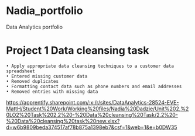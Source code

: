 # Nadia_portfolio
Data Analytics portfolio
# Project 1 Data cleansing task
	• Apply appropriate data cleansing techniques to a customer data spreadsheet
	• Entered missing customer data 
	• Removed duplicates 
	• Formatting contact data such as phone numbers and email addresses
	• Removed entries with missing data
 https://apprentify.sharepoint.com/:x:/r/sites/DataAnalytics-28524-EVE-MattH/Student%20Work/Working%20files/Nadia%20Dadzie/Unit%202,%20LO2%20Task%202.2%20-%20Data%20cleansing%20Task/2.2%20-%20Data%20cleansing%20task%20new.xlsx?d=w6b9809beda374517af78b875a1398eb7&csf=1&web=1&e=b0DW35
 
